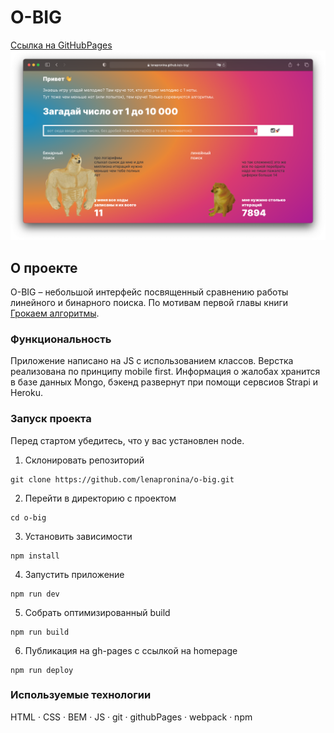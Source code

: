 # O-BIG
[Ссылка на GitHubPages](https://lenapronina.github.io/o-big)
![Project preview](./src/images/o-big-readme.png)

## О проекте
O-BIG – небольшой интерфейс посвященный сравнению работы линейного и бинарного поиска. 
По мотивам первой главы книги [Грокаем алгоритмы](https://github.com/KiraJS/grokking-algorithms).

### Функциональность
Приложение написано на JS с использованием классов. Верстка реализована по принципу mobile first. Информация о жалобах хранится в базе данных Mongo, бэкенд развернут при помощи сервсиов Strapi и Heroku.

### Запуск проекта

Перед стартом убедитесь, что у вас установлен node.

1. Склонировать репозиторий
  ```
  git clone https://github.com/lenapronina/o-big.git
  ```
2. Перейти в директорию с проектом
  ```
  cd o-big
  ```
3. Установить зависимости
  ```
  npm install
  ```
4. Запустить приложение  
  ```
  npm run dev
  ```
5. Собрать оптимизированный build
  ```
  npm run build
  ```
6. Публикация на gh-pages с ссылкой на homepage
  ```
  npm run deploy
  ```

### Используемые технологии
HTML · CSS · BEM · JS · git · githubPages · webpack · npm
